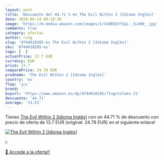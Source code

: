 ```yaml
---
layout: post
title: 'Descuento del 44.71 % en The Evil Within 2 [Idioma Inglés]'
date: 2020-04-14 09:19:30
image: 'https://m.media-amazon.com/images/I/41HEO1Vf3pL._SL400_.jpg'
comments: true
category: ofertas
author: ring
slug: '0744018285-es The Evil Within 2 [Idioma Inglés]'
sku: '0744018285-es'
tags: [  ]
actualPrice: 13.7 EUR
currency: EUR
price: 13.7
comparePrice: 24.78 EUR
prodname: 'The Evil Within 2 [Idioma Inglés]'
country: 'es'
flag: '🇪🇸'
brand: ''
buyurl: 'https://www.amazon.es/dp/0744018285/?tag=tolees-21'
descuento: '44.71'
average: '13.53'
---
```


Tienes [The Evil Within 2 [Idioma Inglés]](https://www.amazon.es/dp/0744018285/?tag=tolees-21) con un 44.71 % de descuento con precio de oferta de 13.7 EUR (original: 24.78 EUR) en el siguiente enlace!

[![The Evil Within 2 [Idioma Inglés]](https://m.media-amazon.com/images/I/41HEO1Vf3pL._SL400_.jpg)](https://www.amazon.es/dp/0744018285/?tag=tolees-21)

ℹ️:


[🛒 Accede a la oferta!!](https://www.amazon.es/dp/0744018285/?tag=tolees-21)
